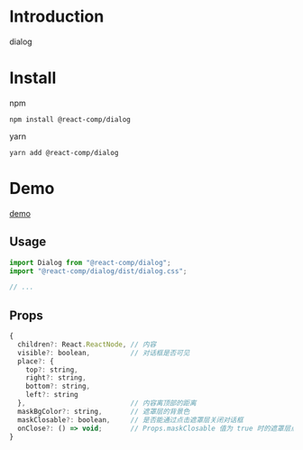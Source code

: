 # Introduction

dialog

# Install

npm

```shell
npm install @react-comp/dialog
```

yarn

```shell
yarn add @react-comp/dialog
```

# Demo

[demo](https://react-comp.github.io/dialog/)

## Usage

```js
import Dialog from "@react-comp/dialog";
import "@react-comp/dialog/dist/dialog.css";

// ...
```

## Props

```js
{
  children?: React.ReactNode, // 内容
  visible?: boolean,          // 对话框是否可见
  place?: {
    top?: string,
    right?: string,
    bottom?: string,
    left?: string
  },                          // 内容离顶部的距离
  maskBgColor?: string,       // 遮罩层的背景色
  maskClosable?: boolean,     // 是否能通过点击遮罩层关闭对话框
  onClose?: () => void;       // Props.maskClosable 值为 true 时的遮罩层点击回调
}
```

